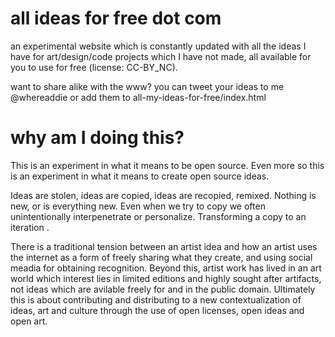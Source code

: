 all ideas for free dot com
=====================

an experimental website which is constantly updated with all the ideas
I have for art/design/code projects which I have not made, 
all available for you to use for free (license: CC-BY_NC).

want to share alike with the www? you can tweet your ideas to me @whereaddie
or add them to all-my-ideas-for-free/index.html


why am I doing this? 
=====================
This is an experiment in what it means to be open source. Even more
so this is an experiment in what it means to create open
source ideas.

Ideas are stolen, ideas are copied, ideas are recopied, remixed. 
Nothing is new, or is everything new. Even when we try to copy we
often unintentionally interpenetrate or personalize. 
Transforming a copy to an iteration .

There is a traditional tension between an artist idea and how an 
artist uses the internet as a form of freely sharing what they 
create, and using social meadia for obtaining recognition. 
Beyond this, artist work has lived in an art world which 
interest lies in limited editions and highly sought after 
artifacts, not ideas which are avilable freely for and in 
the public domain. Ultimately this is about contributing and
distributing to a new contextualization of ideas, art and 
culture through the use of open licenses, open ideas and open art. 




